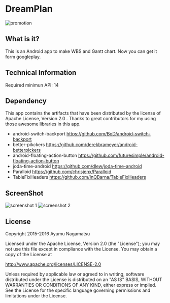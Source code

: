 # DreamPlan

![promotion](https://raw.github.com/nama-gatsuo/DreamPlan/web/DreamPlan_promotion.png "promotion")

## What is it?
This is an Android app to make WBS and Gantt chart.
Now you can get it form googleplay.

## Technical Information
Required minimun API: 14

## Dependency
This app contains the artifacts that have been distributed by the license of Apache License, Version 2.0 .
Thanks to great contributors for my using those awesome libraries in this app.

* android-switch-backport https://github.com/BoD/android-switch-backport
* better-pikckers https://github.com/derekbrameyer/android-betterpickers
* android-floating-action-button https://github.com/futuresimple/android-floating-action-button
* joda-time-android https://github.com/dlew/joda-time-android
* Paralloid https://github.com/chrisjenx/Paralloid
* TableFixHeaders https://github.com/InQBarna/TableFixHeaders

## ScreenShot

![screenshot 1](https://raw.github.com/nama-gatsuo/DreamPlan/web/3.png "screenshot 1")
![screenshot 2](https://raw.github.com/nama-gatsuo/DreamPlan/web/4.png "screenshot 2")

## License
Copyright 2015-2016 Ayumu Nagamatsu

Licensed under the Apache License, Version 2.0 (the "License");
you may not use this file except in compliance with the License.
You may obtain a copy of the License at

http://www.apache.org/licenses/LICENSE-2.0

Unless required by applicable law or agreed to in writing, software
distributed under the License is distributed on an "AS IS" BASIS,
WITHOUT WARRANTIES OR CONDITIONS OF ANY KIND, either express or implied.
See the License for the specific language governing permissions and
limitations under the License.
